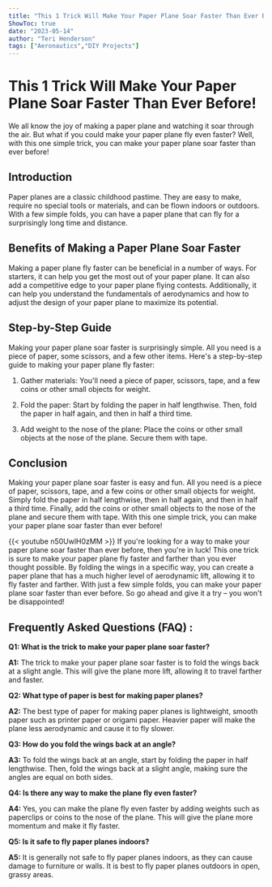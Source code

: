 ```yaml
---
title: "This 1 Trick Will Make Your Paper Plane Soar Faster Than Ever Before!"
ShowToc: true 
date: "2023-05-14"
author: "Teri Henderson" 
tags: ["Aeronautics","DIY Projects"]
---
```

# This 1 Trick Will Make Your Paper Plane Soar Faster Than Ever Before!

We all know the joy of making a paper plane and watching it soar through the air. But what if you could make your paper plane fly even faster? Well, with this one simple trick, you can make your paper plane soar faster than ever before!

## Introduction 

Paper planes are a classic childhood pastime. They are easy to make, require no special tools or materials, and can be flown indoors or outdoors. With a few simple folds, you can have a paper plane that can fly for a surprisingly long time and distance. 

## Benefits of Making a Paper Plane Soar Faster

Making a paper plane fly faster can be beneficial in a number of ways. For starters, it can help you get the most out of your paper plane. It can also add a competitive edge to your paper plane flying contests. Additionally, it can help you understand the fundamentals of aerodynamics and how to adjust the design of your paper plane to maximize its potential.

## Step-by-Step Guide

Making your paper plane soar faster is surprisingly simple. All you need is a piece of paper, some scissors, and a few other items. Here's a step-by-step guide to making your paper plane fly faster:

1. Gather materials: You'll need a piece of paper, scissors, tape, and a few coins or other small objects for weight.

2. Fold the paper: Start by folding the paper in half lengthwise. Then, fold the paper in half again, and then in half a third time.

3. Add weight to the nose of the plane: Place the coins or other small objects at the nose of the plane. Secure them with tape.

## Conclusion

Making your paper plane soar faster is easy and fun. All you need is a piece of paper, scissors, tape, and a few coins or other small objects for weight. Simply fold the paper in half lengthwise, then in half again, and then in half a third time. Finally, add the coins or other small objects to the nose of the plane and secure them with tape. With this one simple trick, you can make your paper plane soar faster than ever before!

{{< youtube n50UwlH0zMM >}} 
If you're looking for a way to make your paper plane soar faster than ever before, then you're in luck! This one trick is sure to make your paper plane fly faster and farther than you ever thought possible. By folding the wings in a specific way, you can create a paper plane that has a much higher level of aerodynamic lift, allowing it to fly faster and farther. With just a few simple folds, you can make your paper plane soar faster than ever before. So go ahead and give it a try – you won't be disappointed!

## Frequently Asked Questions (FAQ) :
**Q1: What is the trick to make your paper plane soar faster?**

**A1:** The trick to make your paper plane soar faster is to fold the wings back at a slight angle. This will give the plane more lift, allowing it to travel farther and faster.

**Q2: What type of paper is best for making paper planes?**

**A2:** The best type of paper for making paper planes is lightweight, smooth paper such as printer paper or origami paper. Heavier paper will make the plane less aerodynamic and cause it to fly slower.

**Q3: How do you fold the wings back at an angle?**

**A3:** To fold the wings back at an angle, start by folding the paper in half lengthwise. Then, fold the wings back at a slight angle, making sure the angles are equal on both sides.

**Q4: Is there any way to make the plane fly even faster?**

**A4:** Yes, you can make the plane fly even faster by adding weights such as paperclips or coins to the nose of the plane. This will give the plane more momentum and make it fly faster.

**Q5: Is it safe to fly paper planes indoors?**

**A5:** It is generally not safe to fly paper planes indoors, as they can cause damage to furniture or walls. It is best to fly paper planes outdoors in open, grassy areas.






